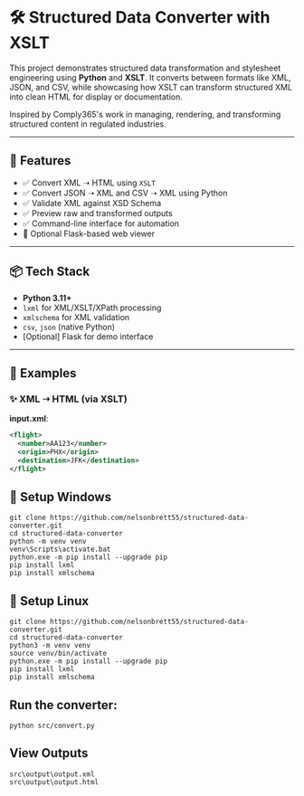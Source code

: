 # 🛠️ Structured Data Converter with XSLT

This project demonstrates structured data transformation and stylesheet engineering using **Python** and **XSLT**. It converts between formats like XML, JSON, and CSV, while showcasing how XSLT can transform structured XML into clean HTML for display or documentation.

Inspired by Comply365's work in managing, rendering, and transforming structured content in regulated industries.

---

## 🚀 Features

- ✅ Convert XML ➝ HTML using `XSLT`
- ✅ Convert JSON ➝ XML and CSV ➝ XML using Python
- ✅ Validate XML against XSD Schema
- ✅ Preview raw and transformed outputs
- ✅ Command-line interface for automation
- 🔄 Optional Flask-based web viewer

---

## 📦 Tech Stack

- **Python 3.11+**
- `lxml` for XML/XSLT/XPath processing
- `xmlschema` for XML validation
- `csv`, `json` (native Python)
- [Optional] Flask for demo interface

---

## 📂 Examples

### ✨ XML ➝ HTML (via XSLT)

**input.xml**:
```xml
<flight>
  <number>AA123</number>
  <origin>PHX</origin>
  <destination>JFK</destination>
</flight>
```

## 🔧 Setup Windows
```
git clone https://github.com/nelsonbrett55/structured-data-converter.git
cd structured-data-converter
python -m venv venv
venv\Scripts\activate.bat
python.exe -m pip install --upgrade pip
pip install lxml
pip install xmlschema

```
## 🔧 Setup Linux
```
git clone https://github.com/nelsonbrett55/structured-data-converter.git
cd structured-data-converter
python3 -m venv venv
source venv/bin/activate
python.exe -m pip install --upgrade pip
pip install lxml
pip install xmlschema

```
## Run the converter:
```
python src/convert.py

```

## View Outputs
```
src\output\output.xml
src\output\output.html

```
